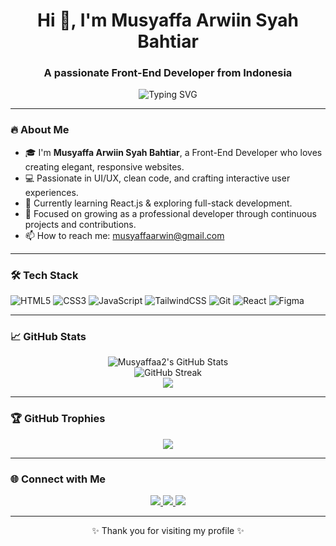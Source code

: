 <h1 align="center">Hi 👋, I'm Musyaffa Arwiin Syah Bahtiar</h1>
<h3 align="center">A passionate Front-End Developer from Indonesia</h3>

<p align="center">
  <img src="https://readme-typing-svg.herokuapp.com?font=Fira+Code&size=22&pause=1000&color=36BCF7&center=true&vCenter=true&width=435&lines=Welcome+to+my+GitHub!;I'm+a+Front-End+Developer;Always+learning+something+new!" alt="Typing SVG" />
</p>

---

### 🔥 About Me

- 🎓 I'm **Musyaffa Arwiin Syah Bahtiar**, a Front-End Developer who loves creating elegant, responsive websites.
- 💻 Passionate in UI/UX, clean code, and crafting interactive user experiences.
- 🚀 Currently learning React.js & exploring full-stack development.
- 🌱 Focused on growing as a professional developer through continuous projects and contributions.
- 📫 How to reach me: musyaffaarwin@gmail.com

---

### 🛠️ Tech Stack

![HTML5](https://img.shields.io/badge/html5-%23E34F26.svg?style=flat&logo=html5&logoColor=white)
![CSS3](https://img.shields.io/badge/css3-%231572B6.svg?style=flat&logo=css3&logoColor=white)
![JavaScript](https://img.shields.io/badge/javascript-%23323330.svg?style=flat&logo=javascript&logoColor=%23F7DF1E)
![TailwindCSS](https://img.shields.io/badge/tailwindcss-%2338B2AC.svg?style=flat&logo=tailwind-css&logoColor=white)
![Git](https://img.shields.io/badge/git-%23F05033.svg?style=flat&logo=git&logoColor=white)
![React](https://img.shields.io/badge/react-%2320232a.svg?style=flat&logo=react&logoColor=%2361DAFB)
![Figma](https://img.shields.io/badge/figma-%23F24E1E.svg?style=flat&logo=figma&logoColor=white)

---

### 📈 GitHub Stats

<p align="center">
  <img src="https://github-readme-stats.vercel.app/api?username=Musyaffaa2&show_icons=true&theme=tokyonight" alt="Musyaffaa2's GitHub Stats" />
  <br/>
  <img src="https://github-readme-streak-stats.herokuapp.com/?user=Musyaffaa2&theme=tokyonight" alt="GitHub Streak" />
  <br/>
  <img src="https://github-profile-summary-cards.vercel.app/api/cards/profile-details?username=Musyaffaa2&theme=tokyonight" />
</p>

---

### 🏆 GitHub Trophies

<p align="center">
  <img src="https://github-profile-trophy.vercel.app/?username=Musyaffaa2&theme=algolia&no-bg=true&margin-w=10" />
</p>

---

### 🌐 Connect with Me

<p align="center">
  <a href="https://linkedin.com/in/musyaffa-arwiin" target="_blank">
    <img src="https://img.shields.io/badge/LinkedIn-blue?style=for-the-badge&logo=linkedin&logoColor=white" />
  </a>
  <a href="https://instagram.com/yaaffaaa_" target="_blank">
    <img src="https://img.shields.io/badge/Instagram-E4405F?style=for-the-badge&logo=instagram&logoColor=white" />
  </a>
  <a href="https://github.com/Musyaffaa2" target="_blank">
    <img src="https://img.shields.io/badge/GitHub-181717?style=for-the-badge&logo=github&logoColor=white" />
  </a>
</p>

---

<p align="center">✨ Thank you for visiting my profile ✨</p>
